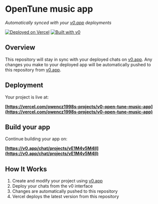 # OpenTune music app

*Automatically synced with your [v0.app](https://v0.app) deployments*

[![Deployed on Vercel](https://img.shields.io/badge/Deployed%20on-Vercel-black?style=for-the-badge&logo=vercel)](https://vercel.com/owencz1998s-projects/v0-open-tune-music-app)
[![Built with v0](https://img.shields.io/badge/Built%20with-v0.app-black?style=for-the-badge)](https://v0.app/chat/projects/vE1M4v5M4Il)

## Overview

This repository will stay in sync with your deployed chats on [v0.app](https://v0.app).
Any changes you make to your deployed app will be automatically pushed to this repository from [v0.app](https://v0.app).

## Deployment

Your project is live at:

**[https://vercel.com/owencz1998s-projects/v0-open-tune-music-app](https://vercel.com/owencz1998s-projects/v0-open-tune-music-app)**

## Build your app

Continue building your app on:

**[https://v0.app/chat/projects/vE1M4v5M4Il](https://v0.app/chat/projects/vE1M4v5M4Il)**

## How It Works

1. Create and modify your project using [v0.app](https://v0.app)
2. Deploy your chats from the v0 interface
3. Changes are automatically pushed to this repository
4. Vercel deploys the latest version from this repository